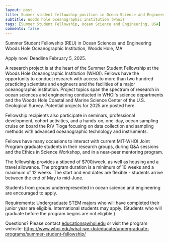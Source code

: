 ```yaml
---
layout: post
title: Summer student fellowship position in Ocean Science and Engineering (Woods Hole, USA)
subtitle: Woods hole oceanographic institution (whoi)
tags: [Summer Student Fellowship, Ocean Science and Engineering, USA]
comments: false
---
```

Summer Student Fellowship (REU) in Ocean Sciences and Engineering
Woods Hole Oceanographic Institution, Woods Hole, MA 
 
Apply now! Deadline February 5, 2025. 

A research project is at the heart of the Summer Student Fellowship at the Woods Hole Oceanographic Institution (WHOI). Fellows have the opportunity to conduct research with access to more than two hundred practicing scientists and engineers and the facilities of a major oceanographic institution. Project topics span the spectrum of research in ocean sciences and engineering conducted in WHOI's science departments and the Woods Hole Coastal and Marine Science Center of the U.S. Geological Survey.
Potential projects for 2025 are posted here.

Fellowship recipients also participate in seminars, professional development, cohort activities, and a hands-on, one-day, ocean sampling cruise on board the R/V Tioga focusing on data collection and sampling methods with advanced oceanographic technology and instruments.

Fellows have many occasions to interact with current MIT-WHOI Joint Program graduate students in their research groups, during Q&A sessions and the Ethics in Science Workshop, and in a near-peer mentoring program.

The fellowship provides a stipend of $700/week, as well as housing and a travel allowance. The program duration is a minimum of 10 weeks and a maximum of 12 weeks. The start and end dates are flexible - students arrive between the end of May to mid-June.

Students from groups underrepresented in ocean science and engineering are encouraged to apply.

Requirements: Undergraduate STEM majors who will have completed their junior year are eligible. International students may apply. (Students who will graduate before the program begins are not eligible.)

Questions? Please contact education@whoi.edu or visit the program website:
https://www.whoi.edu/what-we-do/educate/undergraduate-programs/summer-student-fellowship/

